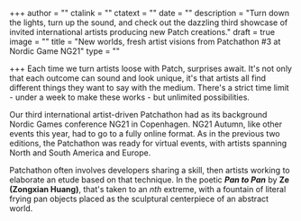 +++
author = ""
ctalink = ""
ctatext = ""
date = ""
description = "Turn down the lights, turn up the sound, and check out the dazzling third showcase of invited international artists producing new Patch creations."
draft = true
image = ""
title = "New worlds, fresh artist visions from Patchathon #3 at Nordic Game NG21"
type = ""

+++
Each time we turn artists loose with Patch, surprises await. It's not only that each outcome can sound and look unique, it's that artists all find different things they want to say with the medium. There's a strict time limit - under a week to make these works - but unlimited possibilities.

Our third international artist-driven Patchathon had as its background Nordic Games conference NG21 in Copenhagen. NG21 Autumn, like other events this year, had to go to a fully online format. As in the previous two editions, the Patchathon was ready for virtual events, with artists spanning North and South America and Europe.

Patchathon often involves developers sharing a skill, then artists working to elaborate an etude based on that technique. In the poetic **_Pan to Pan_** by **Ze (Zongxian Huang)**, that's taken to an _nth_ extreme, with a fountain of literal frying pan objects placed as the sculptural centerpiece of an abstract world.